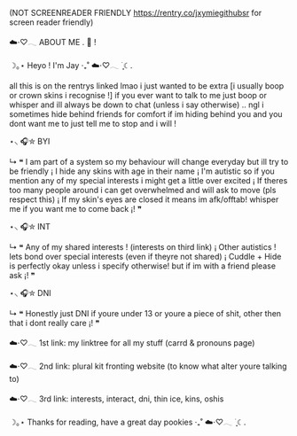 (NOT SCREENREADER FRIENDLY https://rentry.co/jxymiegithubsr for screen reader friendly)

☁️⋅♡𓂃 ABOUT ME . 🔮 !

☽｡⋆ Heyo ! I'm Jay ‧₊˚ ☁️⋅♡𓂃 ࣪ ִֶָ☾.

all this is on the rentrys linked lmao i just wanted to be extra [i usually boop or crown skins i recognise !]
if you ever want to talk to me just boop or whisper and ill always be down to chat (unless i say otherwise) .. ngl i sometimes hide behind friends for comfort if im hiding behind you and you dont want me to just tell me to stop and i will !


⋆⸜ 🎧✮ BYI

↳ ❝ I am part of a system so my behaviour will change everyday but ill try to be friendly ¡ I hide any skins with age in their name ¡ I'm autistic so if you mention any of my special interests i might get a little over excited ¡ If theres too many people around i can get overwhelmed and will ask to move (pls respect this) ¡ If my skin's eyes are closed it means im afk/offtab! whisper me if you want me to come back ¡! ❞


⋆⸜ 🎧✮ INT

↳ ❝ Any of my shared interests ! (interests on third link) ¡ Other autistics ! lets bond over special interests (even if theyre not shared) ¡ Cuddle + Hide is perfectly okay unless i specify otherwise! but if im with a friend please ask ¡! ❞


⋆⸜ 🎧✮ DNI

↳ ❝ Honestly just DNI if youre under 13 or youre a piece of shit, other then that i dont really care ¡! ❞


☁️⋅♡𓂃 1st link: my linktree for all my stuff (carrd & pronouns page)

☁️⋅♡𓂃 2nd link: plural kit fronting website (to know what alter youre talking to)

☁️⋅♡𓂃 3rd link: interests, interact, dni, thin ice, kins, oshis


☽｡⋆ Thanks for reading, have a great day pookies  ‧₊˚ ☁️⋅♡𓂃 ࣪ ִֶָ☾.
